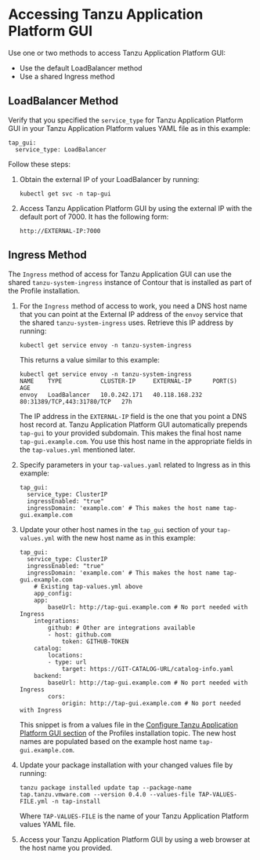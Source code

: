 # Accessing Tanzu Application Platform GUI

Use one or two methods to access Tanzu Application Platform GUI:

* Use the default LoadBalancer method
* Use a shared Ingress method


## <a id="lb-method"></a> LoadBalancer Method

Verify that you specified the `service_type` for Tanzu Application Platform GUI in your
Tanzu Application Platform values YAML file as in this example:

```
tap_gui:
  service_type: LoadBalancer
```

Follow these steps:

1. Obtain the external IP of your LoadBalancer by running:

    ```
    kubectl get svc -n tap-gui
    ```

1. Access Tanzu Application Platform GUI by using the external IP with the default port of 7000.
It has the following form:

    ```
    http://EXTERNAL-IP:7000
    ```


## <a id="ingress-method"></a> Ingress Method

The `Ingress` method of access for Tanzu Application GUI can use the shared `tanzu-system-ingress`
instance of Contour that is installed as part of the Profile installation.

1. For the `Ingress` method of access to work, you need a DNS host name that you can point at the External IP address of the `envoy` service that the shared `tanzu-system-ingress` uses. Retrieve this IP address by running:

    ```
    kubectl get service envoy -n tanzu-system-ingress
    ```

    This returns a value similar to this example:

    ```
    kubectl get service envoy -n tanzu-system-ingress
    NAME    TYPE           CLUSTER-IP     EXTERNAL-IP      PORT(S)                      AGE
    envoy   LoadBalancer   10.0.242.171   40.118.168.232   80:31389/TCP,443:31780/TCP   27h
    ```

    The IP address in the `EXTERNAL-IP` field is the one that you point a DNS host record at.
    Tanzu Application Platform GUI automatically prepends `tap-gui` to your provided subdomain.
    This makes the final host name `tap-gui.example.com`. You use this host name in the appropriate
    fields in the `tap-values.yml` mentioned later.

1. Specify parameters in your `tap-values.yaml` related to Ingress as in this example:

    ```
    tap_gui:
      service_type: ClusterIP
      ingressEnabled: "true"
      ingressDomain: 'example.com' # This makes the host name tap-gui.example.com
    ```

1. Update your other host names in the `tap_gui` section of your `tap-values.yml` with the new host name as in this example:

    ```
    tap_gui:
      service_type: ClusterIP
      ingressEnabled: "true"
      ingressDomain: 'example.com' # This makes the host name tap-gui.example.com
        # Existing tap-values.yml above  
        app_config:
        app:
            baseUrl: http://tap-gui.example.com # No port needed with Ingress
        integrations:
            github: # Other are integrations available
            - host: github.com
                token: GITHUB-TOKEN
        catalog:
            locations:
            - type: url
                target: https://GIT-CATALOG-URL/catalog-info.yaml
        backend:
            baseUrl: http://tap-gui.example.com # No port needed with Ingress
            cors:
                origin: http://tap-gui.example.com # No port needed with Ingress
    ```

    This snippet is from a values file in the
    [Configure Tanzu Application Platform GUI section](../install.md#configure-tap-gui) of the
    Profiles installation topic. The new host names are populated based on the example host name
    `tap-gui.example.com`.

1. Update your package installation with your changed values file by running:

    ```
    tanzu package installed update tap --package-name tap.tanzu.vmware.com --version 0.4.0 --values-file TAP-VALUES-FILE.yml -n tap-install
    ```

    Where `TAP-VALUES-FILE` is the name of your Tanzu Application Platform values YAML file.

1. Access your Tanzu Application Platform GUI by using a web browser at the host name you provided.
